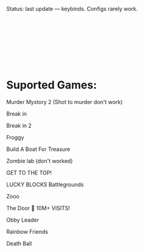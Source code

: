 Status: last update — keybinds. Configs rarely work.

ᅠ

ᅠ

ᅠ

ᅠ

# Suported Games:

Murder Mystory 2 (Shot to murder don't work)

Break in 

Break in 2

Froggy

Build A Boat For Treasure

Zombie lab (don't worked) 

GET TO THE TOP!

LUCKY BLOCKS Battlegrounds

Zooo

The Door 🚪 10M+ VISITS!

Obby Leader

Rainbow Friends

Death Ball
